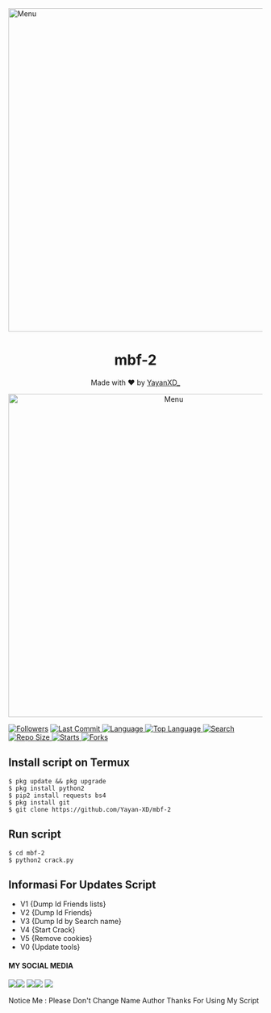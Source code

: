 <img src="https://github.com/Yayan-XD/mbf-2/blob/main/Ngentod/wallpaperbetter_(1).jpg" width="640" title="Menu" alt="Menu">
</p>

<h1 align="center">
  mbf-2
</h1>
</div>
<p align="center">
  Made with ❤️ by <a href="https://github.com/anggaxd">YayanXD_</a>
</p>
<p align="center">
 <img src="https://github.com/Yayan-XD/mbf-2/blob/main/Ngentod/kontol.png" width="640" title="Menu" alt="Menu">
</p>

<a href="https://github.com/Yayan-XD/followers">
<img title="Followers" src="https://img.shields.io/github/followers/Yayan-XD?label=Followers&color=blue&style=flat-square"></a>
<a href="https://github.com/Yayan-XD/termux-style/stargazers/">
  <a href="https://github.com/Yayan-XD/mbf-2">
    <img alt="Last Commit" src="https://img.shields.io/github/last-commit/Yayan-XD/mbf-2.svg"/>
  </a>
  <a href="https://github.com/Yayan-XD/mbf-2">
    <img alt="Language" src="https://img.shields.io/github/languages/count/Yayan-XD/mbf-2.svg"/>
  </a>
  <a href="https://github.com/Yayan-XD/mbf-2">
    <img alt="Top Language" src="https://img.shields.io/github/languages/top/Yayan-XD/mbf-2.svg"/>
  </a>
  <a href="https://github.com/Yayan-XD/mbf-2">
    <img alt="Search" src="https://img.shields.io/github/search/Yayan-XD/Craker/mbf-2.svg"/>
  </a>
  <a href="https://github.com/Yayan-XD/mbf-2">
    <img alt="Repo Size" src="https://img.shields.io/github/repo-size/Yayan-XD/mbf-2.svg"/>
  </a>
  <a href="https://github.com/Yayan-XD/mbf-2">
    <img alt="Starts" src="https://img.shields.io/github/stars/Yayan-XD/mbf-2.svg"/>
  </a>
  <a href="https://github.com/Yayan-XD/mbf-2">
    <img alt="Forks" src="https://img.shields.io/github/forks/Yayan-XD/mbf-2.svg"/>
  </a>
</div>
<p align="center">

## Install script on Termux
```
$ pkg update && pkg upgrade
$ pkg install python2
$ pip2 install requests bs4
$ pkg install git
$ git clone https://github.com/Yayan-XD/mbf-2
```

## Run script
```
$ cd mbf-2
$ python2 crack.py
```

## Informasi For Updates Script
* V1 {Dump Id Friends lists}
* V2 {Dump Id Friends}
* V3 {Dump Id by Search name}
* V4 {Start Crack}
* V5 {Remove cookies}
* V0 {Update tools}

#### MY SOCIAL MEDIA

[![](https://img.shields.io/badge/Github-red?logo=Github&logoColor=red&labelColor=white)](https://github.com/Yayan-XD)[![](https://img.shields.io/badge/Twitter-blue?logo=Twitter&logoColor=White&labelColor=white)](https://mobile.twitter.com/moch_xd)
[![](https://img.shields.io/badge/Facebook-blue?logo=Facebook&logoColor=blue&labelColor=white)](https://www.facebook.com/KM39453)[![](https://img.shields.io/badge/Instagram-red?logo=Instagram&logoColor=red&labelColor=white)](https://www.instagram.com/yayanxd_/) [![](https://img.shields.io/badge/Whatsapp-CHAT-green?logo=Whatsapp&logoColor=red&labelColor=white)](https://wa.me/6285603036683?text=Asalamualaikum+bang)

Notice Me : Please Don't Change Name Author
Thanks For Using My Script
